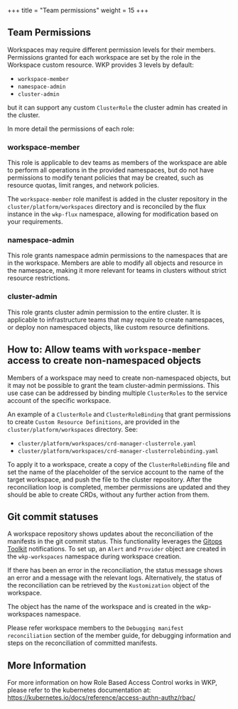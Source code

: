 +++
title = "Team permissions"
weight = 15
+++


## Team Permissions

Workspaces may require different permission levels for their members. Permissions granted
for each workspace are set by the role in the Workspace custom resource.
WKP provides 3 levels by default:

- `workspace-member`
- `namespace-admin`
- `cluster-admin`

but it can support any custom `ClusterRole` the cluster admin has created in the cluster.

In more detail the permissions of each role:

### workspace-member

This role is applicable to dev teams as members of the workspace are able to perform all
operations in the provided namespaces, but do not have permissions to modify tenant
policies that may be created, such as resource quotas, limit ranges, and network policies.

The `workspace-member` role manifest is added in the cluster repository in the
`cluster/platform/workspaces` directory and is reconciled by the flux instance in the
`wkp-flux` namespace, allowing for modification based on your requirements.

### namespace-admin

This role grants namespace admin permissions to the namespaces that are in the workspace.
Members are able to modify all objects and resource in the namespace, making it more
relevant for teams in clusters without strict resource restrictions.

### cluster-admin

This role grants cluster admin permission to the entire cluster. It is applicable to
infrastructure teams that may require to create namespaces, or deploy non namespaced objects, like custom resource definitions.

## How to: Allow teams with `workspace-member` access to create non-namespaced objects

Members of a workspace may need to create non-namespaced objects, but it may not
be possible to grant the team cluster-admin permissions.
This use case can be addressed by binding multiple `ClusterRoles` to the service account
of the specific workspace.

An example of a `ClusterRole` and `ClusterRoleBinding` that grant permissions
to create `Custom Resource Definitions`, are provided in the
`cluster/platform/workspaces` directory. See:

- `cluster/platform/workspaces/crd-manager-clusterrole.yaml`
- `cluster/platform/workspaces/crd-manager-clusterrolebinding.yaml`

To apply it to a workspace, create a copy of the `ClusterRoleBinding` file and
set the name of the placeholder of the service account to the name of the target workspace, and
push the file to the cluster repository.
After the reconciliation loop is completed, member permissions are updated and they should be able to create CRDs,
without any further action from them.

## Git commit statuses

A workspace repository shows updates about the reconciliation of the manifests in the git commit 
status.
This functionality leverages the [Gitops Toolkit](https://toolkit.fluxcd.io/guides/notifications/#git-commit-status)
notifications.
To set up, an `Alert` and `Provider` object are created in the `wkp-workspaces` namespace during 
workspace creation.

If there has been an error in the reconciliation, the status message shows an error and a
message with the relevant logs. Alternatively, the status of the reconciliation can be retrieved by
the `Kustomization` object of the workspace.

The object has the name of the workspace and is created in the wkp-workspaces namespace.

Please refer workspace members to the `Debugging manifest reconciliation` section of the member
guide, for debugging information and steps on the reconciliation of committed manifests.

## More Information

For more information on how Role Based Access Control works in WKP, please
refer to the kubernetes documentation at:
https://kubernetes.io/docs/reference/access-authn-authz/rbac/
